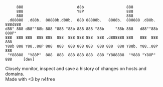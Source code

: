 ```
     888                        d8b                   888                    
     888                        Y8P                   888                    
     888                                              888                    
 .d88888  .d88b.  88888b.d88b.  888 88888b.   8888b.  888888 .d88b.  888d888 
d88" 888 d88""88b 888 "888 "88b 888 888 "88b     "88b 888   d88""88b 888P"   
888  888 888  888 888  888  888 888 888  888 .d888888 888   888  888 888     
Y88b 888 Y88..88P 888  888  888 888 888  888 888  888 Y88b. Y88..88P 888     
 "Y88888  "Y88P"  888  888  888 888 888  888 "Y888888  "Y888 "Y88P"  888     [dev]  
```
Closely monitor, inspect and save a history of changes on hosts and domains.<br>
Made with <3 by n4free
